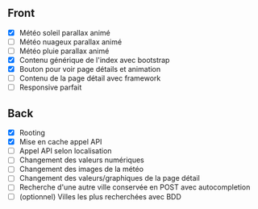 ## Front
- [x] Météo soleil parallax animé
- [ ] Météo nuageux parallax animé
- [ ] Météo pluie parallax animé
- [x] Contenu générique de l'index avec bootstrap
- [x] Bouton pour voir page détails et animation
- [ ] Contenu de la page détail avec framework
- [ ] Responsive parfait

## Back
- [x] Rooting
- [x] Mise en cache appel API
- [ ] Appel API selon localisation
- [ ] Changement des valeurs numériques
- [ ] Changement des images de la météo
- [ ] Changement des valeurs/graphiques de la page détail
- [ ] Recherche d'une autre ville conservée en POST avec autocompletion
- [ ] (optionnel) Villes les plus recherchées avec BDD